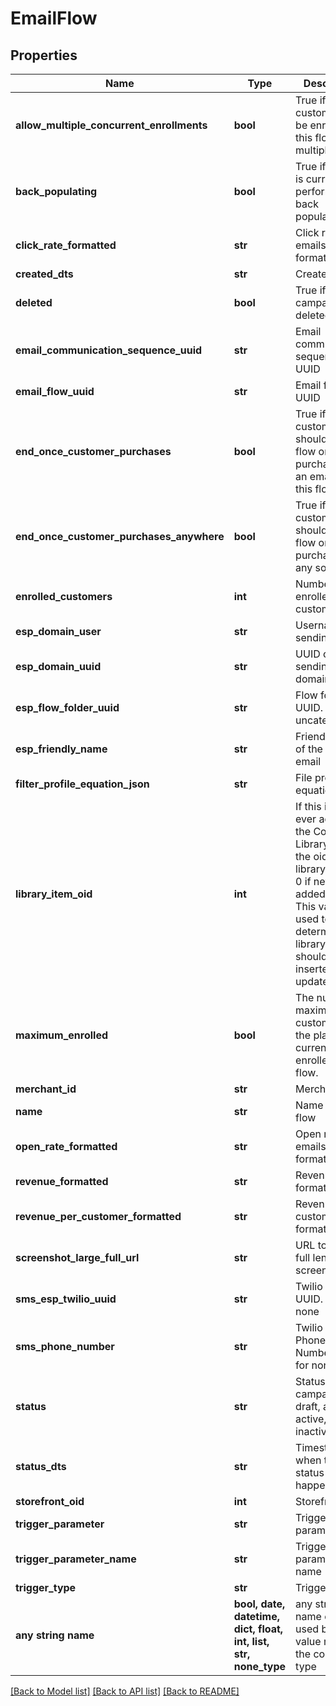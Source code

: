 # EmailFlow


## Properties
Name | Type | Description | Notes
------------ | ------------- | ------------- | -------------
**allow_multiple_concurrent_enrollments** | **bool** | True if a customer may be enrolled in this flow multiple times | [optional] 
**back_populating** | **bool** | True if the flow is currently performing a back population. | [optional] 
**click_rate_formatted** | **str** | Click rate of emails, formatted | [optional] 
**created_dts** | **str** | Created date | [optional] 
**deleted** | **bool** | True if this campaign was deleted | [optional] 
**email_communication_sequence_uuid** | **str** | Email communication sequence UUID | [optional] 
**email_flow_uuid** | **str** | Email flow UUID | [optional] 
**end_once_customer_purchases** | **bool** | True if the customer should end the flow once they purchase from an email on this flow | [optional] 
**end_once_customer_purchases_anywhere** | **bool** | True if the customer should end the flow once they purchase from any source | [optional] 
**enrolled_customers** | **int** | Number of enrolled customers. | [optional] 
**esp_domain_user** | **str** | Username of sending email | [optional] 
**esp_domain_uuid** | **str** | UUID of sending domain | [optional] 
**esp_flow_folder_uuid** | **str** | Flow folder UUID.  Null for uncategorized | [optional] 
**esp_friendly_name** | **str** | Friendly name of the sending email | [optional] 
**filter_profile_equation_json** | **str** | File profile equation json | [optional] 
**library_item_oid** | **int** | If this item was ever added to the Code Library, this is the oid for that library item, or 0 if never added before.  This value is used to determine if a library item should be inserted or updated. | [optional] 
**maximum_enrolled** | **bool** | The number of maximum customers for the plan are currently enrolled in this flow. | [optional] 
**merchant_id** | **str** | Merchant ID | [optional] 
**name** | **str** | Name of email flow | [optional] 
**open_rate_formatted** | **str** | Open rate of emails, formatted | [optional] 
**revenue_formatted** | **str** | Revenue, formatted | [optional] 
**revenue_per_customer_formatted** | **str** | Revenue per customer, formatted | [optional] 
**screenshot_large_full_url** | **str** | URL to a large full length screenshot | [optional] 
**sms_esp_twilio_uuid** | **str** | Twilio Account UUID.  Null for none | [optional] 
**sms_phone_number** | **str** | Twilio SMS Phone Number.  Null for none | [optional] 
**status** | **str** | Status of the campaign of draft, archived, active, and inactive | [optional] 
**status_dts** | **str** | Timestamp when the last status change happened | [optional] 
**storefront_oid** | **int** | Storefront oid | [optional] 
**trigger_parameter** | **str** | Trigger parameter | [optional] 
**trigger_parameter_name** | **str** | Trigger parameter name | [optional] 
**trigger_type** | **str** | Trigger type | [optional] 
**any string name** | **bool, date, datetime, dict, float, int, list, str, none_type** | any string name can be used but the value must be the correct type | [optional]

[[Back to Model list]](../README.md#documentation-for-models) [[Back to API list]](../README.md#documentation-for-api-endpoints) [[Back to README]](../README.md)


